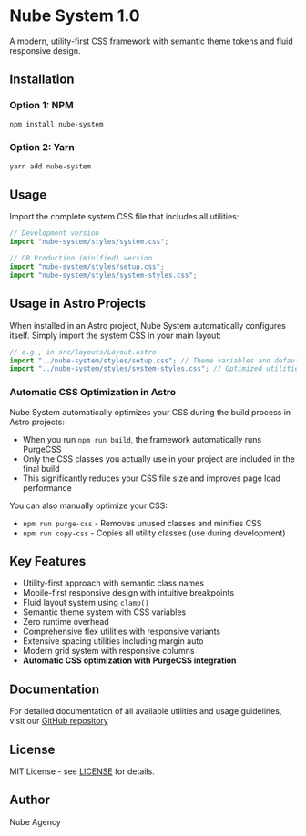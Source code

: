 # Nube System 1.0

A modern, utility-first CSS framework with semantic theme tokens and fluid responsive design.

## Installation

### Option 1: NPM

```bash
npm install nube-system
```

### Option 2: Yarn

```bash
yarn add nube-system
```

## Usage

Import the complete system CSS file that includes all utilities:

```javascript
// Development version
import "nube-system/styles/system.css";

// OR Production (minified) version
import "nube-system/styles/setup.css";
import "nube-system/styles/system-styles.css";
```

## Usage in Astro Projects

When installed in an Astro project, Nube System automatically configures itself. Simply import the system CSS in your main layout:

```javascript
// e.g., in src/layouts/Layout.astro
import "../nube-system/styles/setup.css"; // Theme variables and default styles
import "../nube-system/styles/system-styles.css"; // Optimized utilities
```

### Automatic CSS Optimization in Astro

Nube System automatically optimizes your CSS during the build process in Astro projects:

- When you run `npm run build`, the framework automatically runs PurgeCSS
- Only the CSS classes you actually use in your project are included in the final build
- This significantly reduces your CSS file size and improves page load performance

You can also manually optimize your CSS:

- `npm run purge-css` - Removes unused classes and minifies CSS
- `npm run copy-css` - Copies all utility classes (use during development)

## Key Features

- Utility-first approach with semantic class names
- Mobile-first responsive design with intuitive breakpoints
- Fluid layout system using `clamp()`
- Semantic theme system with CSS variables
- Zero runtime overhead
- Comprehensive flex utilities with responsive variants
- Extensive spacing utilities including margin auto
- Modern grid system with responsive columns
- **Automatic CSS optimization with PurgeCSS integration**

## Documentation

For detailed documentation of all available utilities and usage guidelines, visit our [GitHub repository](https://github.com/StefanV22/nube-system-1.0/blob/main/DOCUMENTATION.md)

## License

MIT License - see [LICENSE](./LICENSE) for details.

## Author

Nube Agency
